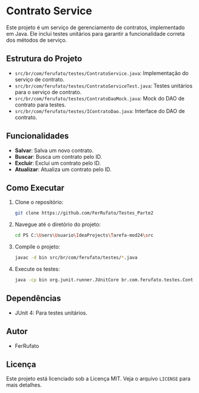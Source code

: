 # Contrato Service

Este projeto é um serviço de gerenciamento de contratos, implementado em Java. Ele inclui testes unitários para garantir a funcionalidade correta dos métodos de serviço.

## Estrutura do Projeto

- `src/br/com/ferufato/testes/ContratoService.java`: Implementação do serviço de contrato.
- `src/br/com/ferufato/testes/ContratoServiceTest.java`: Testes unitários para o serviço de contrato.
- `src/br/com/ferufato/testes/ContratoDaoMock.java`: Mock do DAO de contrato para testes.
- `src/br/com/ferufato/testes/IContratoDao.java`: Interface do DAO de contrato.

## Funcionalidades

- **Salvar**: Salva um novo contrato.
- **Buscar**: Busca um contrato pelo ID.
- **Excluir**: Exclui um contrato pelo ID.
- **Atualizar**: Atualiza um contrato pelo ID.

## Como Executar

1. Clone o repositório:
    ```sh
    git clone https://github.com/FerRufato/Testes_Parte2
    ```
2. Navegue até o diretório do projeto:
    ```sh
    cd PS C:\Users\Usuario\IdeaProjects\Tarefa-mod24\src
    ```
3. Compile o projeto:
    ```sh
    javac -d bin src/br/com/ferufato/testes/*.java
    ```
4. Execute os testes:
    ```sh
    java -cp bin org.junit.runner.JUnitCore br.com.ferufato.testes.ContratoServiceTest
    ```

## Dependências

- JUnit 4: Para testes unitários.

## Autor

- FerRufato

## Licença

Este projeto está licenciado sob a Licença MIT. Veja o arquivo `LICENSE` para mais detalhes.

